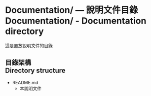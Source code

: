 # Documentation/ — 說明文件目錄<br />Documentation/ - Documentation directory
這是置放說明文件的目錄

## 目錄架構<br />Directory structure
* README.md
    * 本說明文件